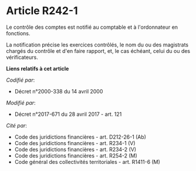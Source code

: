 # Article R242-1

Le contrôle des comptes est notifié au comptable et à l'ordonnateur en fonctions.

La notification précise les exercices contrôlés, le nom du ou des magistrats chargés du contrôle et d'en faire rapport, et,
le cas échéant, celui du ou des vérificateurs.

**Liens relatifs à cet article**

_Codifié par_:

  - Décret n°2000-338 du 14 avril 2000

_Modifié par_:

  - Décret n°2017-671 du 28 avril 2017 - art. 121

_Cité par_:

  - Code des juridictions financières - art. D212-26-1 (Ab)
  - Code des juridictions financières - art. R234-1 (V)
  - Code des juridictions financières - art. R234-2 (V)
  - Code des juridictions financières - art. R254-2 (M)
  - Code général des collectivités territoriales - art. R1411-6 (M)
